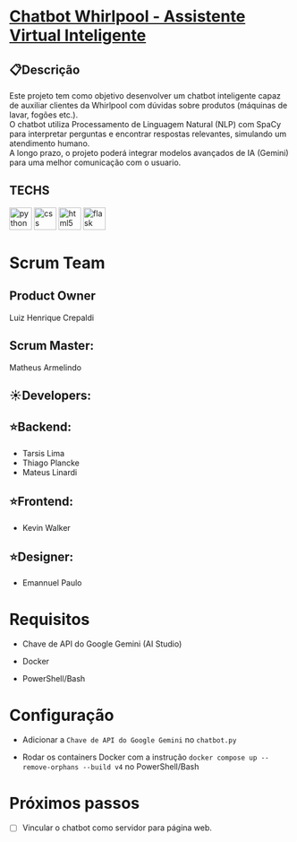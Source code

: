 # [Chatbot Whirlpool - Assistente Virtual Inteligente](https://hub.docker.com/r/tarsislimafatec/chatbot_fatec_whirlpool)

## 📋Descrição

Este projeto tem como objetivo desenvolver um chatbot inteligente capaz de auxiliar clientes da Whirlpool com dúvidas sobre produtos (máquinas de lavar, fogões etc.).<br>O chatbot utiliza Processamento de Linguagem Natural (NLP) com SpaCy para interpretar perguntas e encontrar respostas relevantes, simulando um atendimento humano.<br>A longo prazo, o projeto poderá integrar modelos avançados de IA (Gemini) para uma melhor comunicação com o usuario.

## TECHS

<img src="https://skillicons.dev/icons?i=py" height="40" alt="python logo"  /> <img src="https://cdn.jsdelivr.net/gh/devicons/devicon/icons/css3/css3-original.svg" height="40" alt="css logo"  /> <img src="https://cdn.jsdelivr.net/gh/devicons/devicon/icons/html5/html5-original.svg" height="40" alt="html5 logo"  /> <img src="https://skillicons.dev/icons?i=flask" height="40" alt="flask logo"  />

# Scrum Team

## Product Owner

Luiz Henrique Crepaldi

## Scrum Master:

Matheus Armelindo

## ☀️​Developers:

## ​⭐​Backend:

- Tarsis Lima
- Thiago Plancke
- Mateus Linardi

## ⭐Frontend:

- Kevin Walker

## ⭐Designer:

- Emannuel Paulo

# Requisitos

- Chave de API do Google Gemini (AI Studio)

- Docker

- PowerShell/Bash

# Configuração

- Adicionar a `Chave de API do Google Gemini` no `chatbot.py`

- Rodar os containers Docker com a instrução `docker compose up --remove-orphans --build v4` no PowerShell/Bash

# Próximos passos

- [ ] Vincular o chatbot como servidor para página web.

